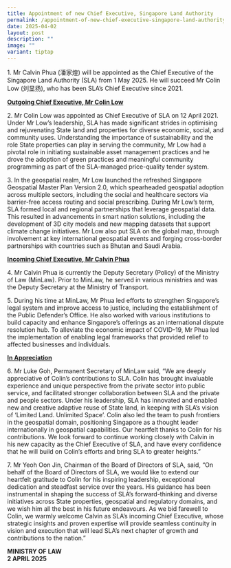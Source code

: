 ```yaml
---
title: Appointment of new Chief Executive, Singapore Land Authority
permalink: /appointment-of-new-chief-executive-singapore-land-authority/
date: 2025-04-02
layout: post
description: ""
image: ""
variant: tiptap
---
```

<p>1. Mr Calvin Phua (潘家煌) will be appointed as the Chief Executive of the
Singapore Land Authority (SLA) from 1 May 2025. He will succeed Mr Colin
Low (刘显扬), who has been SLA’s Chief Executive since 2021.
<br>
</p>
<p><strong><u>Outgoing Chief Executive, Mr Colin Low</u></strong>
</p>
<p>2. Mr Colin Low was appointed as Chief Executive of SLA on 12 April 2021.
Under Mr Low’s leadership, SLA has made significant strides in optimising
and rejuvenating State land and properties for diverse economic, social,
and community uses. Understanding the importance of sustainability and
the role State properties can play in serving the community, Mr Low had
a pivotal role in initiating sustainable asset management practices and
he drove the adoption of green practices and meaningful community programming
as part of the SLA-managed price-quality tender system.
<br>
</p>
<p>3. In the geospatial realm, Mr Low launched the refreshed Singapore Geospatial
Master Plan Version 2.0, which spearheaded geospatial adoption across multiple
sectors, including the social and healthcare sectors via barrier-free access
routing and social prescribing. During Mr Low’s term, SLA formed local
and regional partnerships that leverage geospatial data. This resulted
in advancements in smart nation solutions, including the development of
3D city models and new mapping datasets that support climate change initiatives.
Mr Low also put SLA on the global map, through involvement at key international
geospatial events and forging cross-border partnerships with countries
such as Bhutan and Saudi Arabia.
<br>
</p>
<p><strong><u>Incoming Chief Executive, Mr Calvin Phua</u></strong>
</p>
<p>4. Mr Calvin Phua is currently the Deputy Secretary (Policy) of the Ministry
of Law (MinLaw). Prior to MinLaw, he served in various ministries and was
the Deputy Secretary at the Ministry of Transport.
<br>
</p>
<p>5. During his time at MinLaw, Mr Phua led efforts to strengthen Singapore’s
legal system and improve access to justice, including the establishment
of the Public Defender’s Office. He also worked with various institutions
to build capacity and enhance Singapore’s offerings as an international
dispute resolution hub. To alleviate the economic impact of COVID-19, Mr
Phua led the implementation of enabling legal frameworks that provided
relief to affected businesses and individuals.
<br>
</p>
<p><strong><u>In Appreciation</u></strong>
</p>
<p>6. Mr Luke Goh, Permanent Secretary of MinLaw said, “We are deeply appreciative
of Colin’s contributions to SLA. Colin has brought invaluable experience
and unique perspective from the private sector into public service, and
facilitated stronger collaboration between SLA and the private and people
sectors. Under his leadership, SLA has innovated and enabled new and creative
adaptive reuse of State land, in keeping with SLA’s vision of ‘Limited
Land. Unlimited Space’. Colin also led the team to push frontiers in the
geospatial domain, positioning Singapore as a thought leader internationally
in geospatial capabilities. Our heartfelt thanks to Colin for his contributions.
We look forward to continue working closely with Calvin in his new capacity
as the Chief Executive of SLA, and have every confidence that he will build
on Colin’s efforts and bring SLA to greater heights.”
<br>
</p>
<p>7. Mr Yeoh Oon Jin, Chairman of the Board of Directors of SLA, said, “On
behalf of the Board of Directors of SLA, we would like to extend our heartfelt
gratitude to Colin for his inspiring leadership, exceptional dedication
and steadfast service over the years. His guidance has been instrumental
in shaping the success of SLA’s forward-thinking and diverse initiatives
across State properties, geospatial and regulatory domains, and we wish
him all the best in his future endeavours. As we bid farewell to Colin,
we warmly welcome Calvin as SLA’s incoming Chief Executive, whose strategic
insights and proven expertise will provide seamless continuity in vision
and execution that will lead SLA’s next chapter of growth and contributions
to the nation.”</p>
<p></p>
<p><strong>MINISTRY OF LAW</strong>
<br><strong>2 APRIL 2025</strong>
</p>